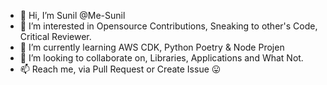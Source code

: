 - 👋 Hi, I’m Sunil @Me-Sunil
- 👀 I’m interested in Opensource Contributions, Sneaking to other's Code, Critical Reviewer.
- 🌱 I’m currently learning AWS CDK, Python Poetry & Node Projen
- 💞️ I’m looking to collaborate on, Libraries, Applications and What Not.
- 📫 Reach me, via Pull Request or Create Issue 😛

<!---
Me-Sunil/Me-Sunil is a ✨ special ✨ repository because its `README.md` (this file) appears on your GitHub profile.
You can click the Preview link to take a look at your changes.
--->
